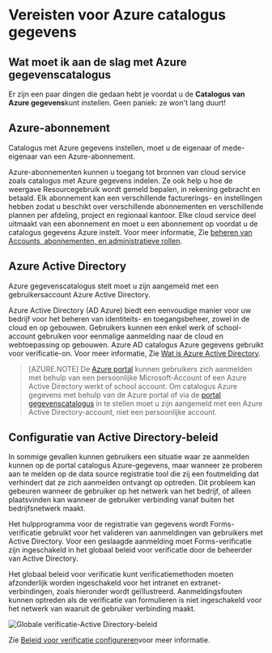 <properties
   pageTitle="Vereisten voor Azure catalogus gegevens | Microsoft Azure"
   description="Azure catalogus gegevens voorwaarden voor-wat u nodig hebt om aan de slag met Azure gegevenscatalogus."
   services="data-catalog"
   documentationCenter=""
   authors="steelanddata"
   manager="NA"
   editor=""
   tags=""/>
<tags
   ms.service="data-catalog"
   ms.devlang="NA"
   ms.topic="article"
   ms.tgt_pltfrm="NA"
   ms.workload="data-catalog"
   ms.date="09/21/2016"
   ms.author="maroche"/>

# <a name="azure-data-catalog-prerequisites"></a>Vereisten voor Azure catalogus gegevens

## <a name="what-do-i-need-to-get-started-with-azure-data-catalog"></a>Wat moet ik aan de slag met Azure gegevenscatalogus

Er zijn een paar dingen die gedaan hebt je voordat u de **Catalogus van Azure gegevens**kunt instellen. Geen paniek: ze won't lang duurt!

## <a name="azure-subscription"></a>Azure-abonnement
Catalogus met Azure gegevens instellen, moet u de eigenaar of mede-eigenaar van een Azure-abonnement.

Azure-abonnementen kunnen u toegang tot bronnen van cloud service zoals catalogus met Azure gegevens indelen. Ze ook help u hoe de weergave Resourcegebruik wordt gemeld bepalen, in rekening gebracht en betaald. Elk abonnement kan een verschillende facturerings- en instellingen hebben zodat u beschikt over verschillende abonnementen en verschillende plannen per afdeling, project en regionaal kantoor. Elke cloud service deel uitmaakt van een abonnement en moet u een abonnement op voordat u de catalogus gegevens Azure instelt. Voor meer informatie, Zie [beheren van Accounts, abonnementen, en administratieve rollen](../active-directory/active-directory-assign-admin-roles.md).

## <a name="azure-active-directory"></a>Azure Active Directory
Azure gegevenscatalogus stelt moet u zijn aangemeld met een gebruikersaccount Azure Active Directory.

Azure Active Directory (AD Azure) biedt een eenvoudige manier voor uw bedrijf voor het beheren van identiteits- en toegangsbeheer, zowel in de cloud en op gebouwen. Gebruikers kunnen een enkel werk of school-account gebruiken voor eenmalige aanmelding naar de cloud en webtoepassing op gebouwen. Azure AD catalogus Azure gegevens gebruikt voor verificatie-on. Voor meer informatie, Zie [Wat is Azure Active Directory](../active-directory/active-directory-whatis.md).

> [AZURE.NOTE] De [Azure portal](http://portal.azure.com/) kunnen gebruikers zich aanmelden met behulp van een persoonlijke Microsoft-Account of een Azure Active Directory werkt of school account. Om catalogus Azure gegevens met behulp van de Azure portal of via de [portal gegevenscatalogus](http://www.azuredatacatalog.com) in te stellen moet u zijn aangemeld met een Azure Active Directory-account, niet een persoonlijke account.

## <a name="active-directory-policy-configuration"></a>Configuratie van Active Directory-beleid

In sommige gevallen kunnen gebruikers een situatie waar ze aanmelden kunnen op de portal catalogus Azure-gegevens, maar wanneer ze proberen aan te melden op de data source registratie tool die zij een foutmelding dat verhindert dat ze zich aanmelden ontvangt op optreden. Dit probleem kan gebeuren wanneer de gebruiker op het netwerk van het bedrijf, of alleen plaatsvinden kan wanneer de gebruiker verbinding vanaf buiten het bedrijfsnetwerk maakt.

Het hulpprogramma voor de registratie van gegevens wordt Forms-verificatie gebruikt voor het valideren van aanmeldingen van gebruikers met Active Directory. Voor een geslaagde aanmelding moet Forms-verificatie zijn ingeschakeld in het globaal beleid voor verificatie door de beheerder van Active Directory.

Het globaal beleid voor verificatie kunt verificatiemethoden moeten afzonderlijk worden ingeschakeld voor het intranet en extranet-verbindingen, zoals hieronder wordt geïllustreerd. Aanmeldingsfouten kunnen optreden als de verificatie van formulieren is niet ingeschakeld voor het netwerk van waaruit de gebruiker verbinding maakt.

 ![Globale verificatie-Active Directory-beleid](./media/data-catalog-prerequisites/global-auth-policy.png)

Zie [Beleid voor verificatie configureren](https://technet.microsoft.com/library/dn486781.aspx)voor meer informatie.
